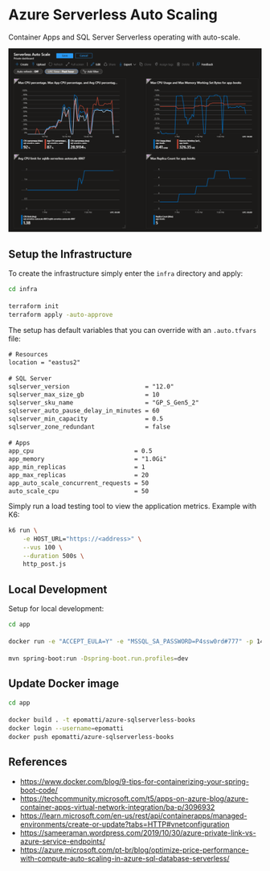 # Azure Serverless Auto Scaling

Container Apps and SQL Server Serverless operating with auto-scale.

<img src=".docs/dashboard.png" />

## Setup the Infrastructure

To create the infrastructure simply enter the `infra` directory and apply:

```sh
cd infra

terraform init
terraform apply -auto-approve
```

The setup has default variables that you can override with an `.auto.tfvars` file:

```hcl
# Resources
location = "eastus2"

# SQL Server
sqlserver_version                     = "12.0"
sqlserver_max_size_gb                 = 10
sqlserver_sku_name                    = "GP_S_Gen5_2"
sqlserver_auto_pause_delay_in_minutes = 60
sqlserver_min_capacity                = 0.5
sqlserver_zone_redundant              = false

# Apps
app_cpu                            = 0.5
app_memory                         = "1.0Gi"
app_min_replicas                   = 1
app_max_replicas                   = 20
app_auto_scale_concurrent_requests = 50
auto_scale_cpu                     = 50

```

Simply run a load testing tool to view the application metrics. Example with K6:

```sh
k6 run \
    -e HOST_URL="https://<address>" \
    --vus 100 \
    --duration 500s \
    http_post.js
```

## Local Development

Setup for local development:

```sh
cd app

docker run -e "ACCEPT_EULA=Y" -e "MSSQL_SA_PASSWORD=P4ssw0rd#777" -p 1433:1433 -d mcr.microsoft.com/mssql/server:2022-latest

mvn spring-boot:run -Dspring-boot.run.profiles=dev
```

## Update Docker image

```sh
cd app

docker build . -t epomatti/azure-sqlserverless-books
docker login --username=epomatti
docker push epomatti/azure-sqlserverless-books
```

## References

- https://www.docker.com/blog/9-tips-for-containerizing-your-spring-boot-code/
- https://techcommunity.microsoft.com/t5/apps-on-azure-blog/azure-container-apps-virtual-network-integration/ba-p/3096932
- https://learn.microsoft.com/en-us/rest/api/containerapps/managed-environments/create-or-update?tabs=HTTP#vnetconfiguration
- https://sameeraman.wordpress.com/2019/10/30/azure-private-link-vs-azure-service-endpoints/
- https://azure.microsoft.com/pt-br/blog/optimize-price-performance-with-compute-auto-scaling-in-azure-sql-database-serverless/
